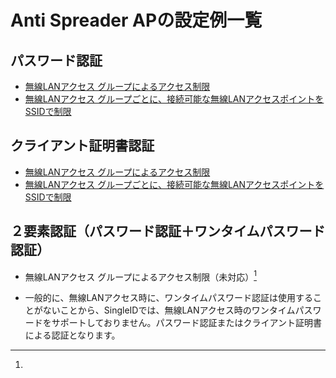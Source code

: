 # Anti Spreader APの設定例一覧
## パスワード認証
* [無線LANアクセス グループによるアクセス制限](wlan-group-password.md)
* [無線LANアクセス グループごとに、接続可能な無線LANアクセスポイントをSSIDで制限](wlan-group-ssid-password.md)

## クライアント証明書認証
* [無線LANアクセス グループによるアクセス制限](wlan-group-cert.md)
* [無線LANアクセス グループごとに、接続可能な無線LANアクセスポイントをSSIDで制限](wlan-group-ssid-cert.md)

## ２要素認証（パスワード認証＋ワンタイムパスワード認証）
* 無線LANアクセス グループによるアクセス制限（未対応）[^1]

[^1]:
  * 一般的に、無線LANアクセス時に、ワンタイムパスワード認証は使用することがないことから、SingleIDでは、無線LANアクセス時のワンタイムパスワードをサポートしておりません。パスワード認証またはクライアント証明書による認証となります。